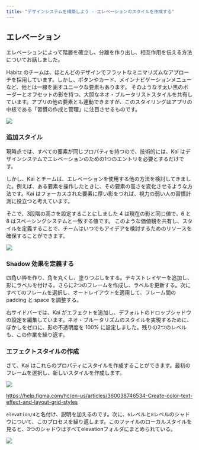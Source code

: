 ```yaml
---
title: "デザインシステムを構築しよう - エレベーションのスタイルを作成する"
---
```

## エレベーション 
エレベーションによって階層を確立し、分離を作り出し、相互作用を伝える方法についてお話しました。

Habitz のチームは、ほとんどのデザインでフラットなミニマリズムなアプローチを採用しています。しかし、ボタンやカード、メインナビゲーションメニューなど、他とは一線を画すユニークな要素もあります。
そのようなす太い黒のボーダーとオフセットの影を持つ、大胆なネオ・ブルータリストスタイルを共有しています。アプリの他の要素とも連動できますが、このスタイリングはアプリの中核である「習慣の作成と管理」に注目させるものです。

![](https://storage.googleapis.com/zenn-user-upload/b7469f6993a2-20230605.png)

### 追加スタイル
現時点では、すべての要素が同じプロパティを持つので、技術的には、Kai はデザインシステムでエレベーションのための1つのエントリを必要とするだけです。

しかし、Kai とチームは、エレベーションを使用する他の方法を検討してきました。例えば、ある要素を操作したときに、その要素の高さを変化させるような方法です。Kai はフォーカスされた要素に厚い影をつれば、視力の弱い人の習慣計測に役立つと考えています。

そこで、3段階の高さを設定することにしました 4 は現在の影と同じ値で、6 と 8 はスペーシングシステムと一致する値です。
このような価値観を共有し、スタイルを定義することで、チームはいつでもアイデアを検討するためのリソースを確保することができます。

![](https://storage.googleapis.com/zenn-user-upload/6eef651d9fe5-20230605.png)

### Shadow 効果を定義する
四角い枠を作り、角を丸くし、塗りつぶしをする。テキストレイヤーを追加し、影にラベルを付ける。さらに2つのフレームを作成し、ラベルを更新する。次にすべてのフレームを選択し、オートレイアウトを適用して、フレーム間の padding と space を調整する。

右サイドバーでは、Kai がエフェクトを追加し、デフォルトのドロップシャドウの設定を編集しています。ネオ・ブルータリズムのスタイルを実現するために、ぼかしをゼロに、影の不透明度を 100% に設定しました。残りの2つのレベルも、この作業を繰り返す。

### エフェクトスタイルの作成
さて、Kai はこれらのプロパティにスタイルを作成することができます。最初のフレームを選択し、新しいスタイルを作成します。

![](https://storage.googleapis.com/zenn-user-upload/2f4717e87156-20230605.png)

https://help.figma.com/hc/en-us/articles/360038746534-Create-color-text-effect-and-layout-grid-styles

`elevation/4`と名付け、説明を加えるのです。次に、`6`レベルと`8`レベルのシャドウについて、このプロセスを繰り返します。このファイルのローカルスタイルを見ると、3つのシャドウはすべてelevationフォルダにまとめられている。

![](https://storage.googleapis.com/zenn-user-upload/75f3fe23cc9e-20230605.png)
